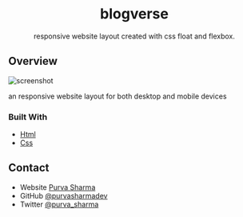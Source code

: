 
<h1 align="center">blogverse</h1>

<div align="center">
responsive website layout created with css float and flexbox.
</div>

## Overview

![screenshot](/ss/ss-1.png)



an responsive website layout for both desktop and mobile devices

### Built With

<!-- This section should list any major frameworks that you built your project using. Here are a few examples.-->

- [Html](https://html.org/)
- [Css](https://css.org/)


## Contact

- Website [Purva Sharma](https://purvasharma.netlify.app)
- GitHub [@purvasharmadev](https://github.com/purvasharmadev)
- Twitter [@purva_sharma](https://twitter.com/purva_sharma__)
